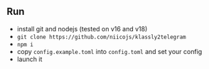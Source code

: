 ## Run
- install git and nodejs (tested on v16 and v18)
- `git clone https://github.com/niicojs/klassly2telegram` 
- `npm i`
- copy `config.example.toml` into `config.toml` and set your config
- launch it

